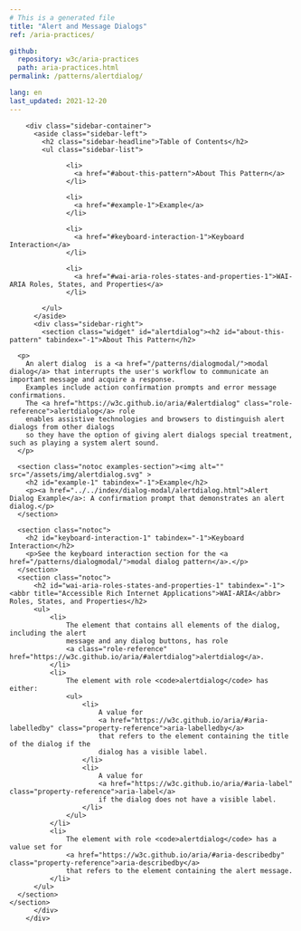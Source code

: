 ```yaml
---
# This is a generated file
title: "Alert and Message Dialogs"
ref: /aria-practices/

github:
  repository: w3c/aria-practices
  path: aria-practices.html
permalink: /patterns/alertdialog/

lang: en
last_updated: 2021-12-20
---
```



<link rel="stylesheet" href="/assets/styles.css">
<!-- Code highlighting styles -->
<link rel="stylesheet" href="/index/css/github.css">

<div>

        <div class="sidebar-container">
          <aside class="sidebar-left">
            <h2 class="sidebar-headline">Table of Contents</h2>
            <ul class="sidebar-list">
              
                  <li>
                    <a href="#about-this-pattern">About This Pattern</a>
                  </li>
                 
                  <li>
                    <a href="#example-1">Example</a>
                  </li>
                 
                  <li>
                    <a href="#keyboard-interaction-1">Keyboard Interaction</a>
                  </li>
                 
                  <li>
                    <a href="#wai-aria-roles-states-and-properties-1">WAI-ARIA Roles, States, and Properties</a>
                  </li>
                
            </ul>
          </aside>
          <div class="sidebar-right">
            <section class="widget" id="alertdialog"><h2 id="about-this-pattern" tabindex="-1">About This Pattern</h2>
      
      <p>
        An alert dialog  is a <a href="/patterns/dialogmodal/">modal dialog</a> that interrupts the user's workflow to communicate an important message and acquire a response.
        Examples include action confirmation prompts and error message confirmations.
        The <a href="https://w3c.github.io/aria/#alertdialog" class="role-reference">alertdialog</a> role
        enables assistive technologies and browsers to distinguish alert dialogs from other dialogs
        so they have the option of giving alert dialogs special treatment, such as playing a system alert sound.
      </p>

      <section class="notoc examples-section"><img alt="" src="/assets/img/alertdialog.svg" >
        <h2 id="example-1" tabindex="-1">Example</h2>
        <p><a href="../../index/dialog-modal/alertdialog.html">Alert Dialog Example</a>: A confirmation prompt that demonstrates an alert dialog.</p>
      </section>

      <section class="notoc">
        <h2 id="keyboard-interaction-1" tabindex="-1">Keyboard Interaction</h2>
        <p>See the keyboard interaction section for the <a href="/patterns/dialogmodal/">modal dialog pattern</a>.</p>
      </section>
      <section class="notoc">
          <h2 id="wai-aria-roles-states-and-properties-1" tabindex="-1"><abbr title="Accessible Rich Internet Applications">WAI-ARIA</abbr> Roles, States, and Properties</h2>
          <ul>
              <li>
                  The element that contains all elements of the dialog, including the alert
                  message and any dialog buttons, has role
                  <a class="role-reference" href="https://w3c.github.io/aria/#alertdialog">alertdialog</a>.
              </li>
              <li>
                  The element with role <code>alertdialog</code> has either:
                  <ul>
                      <li>
                          A value for
                          <a href="https://w3c.github.io/aria/#aria-labelledby" class="property-reference">aria-labelledby</a>
                          that refers to the element containing the title of the dialog if the
                          dialog has a visible label.
                      </li>
                      <li>
                          A value for
                          <a href="https://w3c.github.io/aria/#aria-label" class="property-reference">aria-label</a>
                          if the dialog does not have a visible label.
                      </li>
                  </ul>
              </li>
              <li>
                  The element with role <code>alertdialog</code> has a value set for
                  <a href="https://w3c.github.io/aria/#aria-describedby" class="property-reference">aria-describedby</a>
                  that refers to the element containing the alert message.
              </li>
          </ul>
      </section>
    </section>
          </div>
        </div>
      
</div>
<script>
  var SkipToConfig = {
    settings: {
      skipTo: {
        displayOption: 'popup',
        attachElement: '#site-header',
        colorTheme: 'aria'
      }
    }
  };
</script>
<script src="/assets/skipto.min.js"></script>

